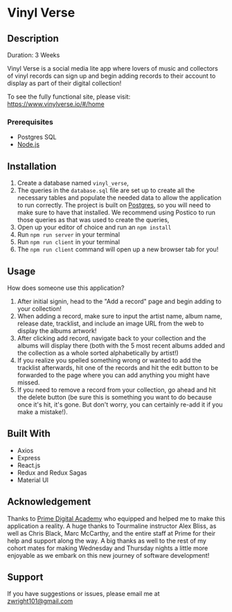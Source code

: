 
# Vinyl Verse

## Description

Duration: 3 Weeks

Vinyl Verse is a social media lite app where lovers of music and collectors of vinyl records can sign up and begin adding records to their account to display as part of their digital collection!

To see the fully functional site, please visit: https://www.vinylverse.io/#/home


### Prerequisites

- Postgres SQL
- [Node.js](https://nodejs.org/en/)


## Installation

1. Create a database named `vinyl_verse`,
2. The queries in the `database.sql` file are set up to create all the necessary tables and populate the needed data to allow the application to run correctly. The project is built on [Postgres](https://www.postgresql.org/download/), so you will need to make sure to have that installed. We recommend using Postico to run those queries as that was used to create the queries, 
3. Open up your editor of choice and run an `npm install`
4. Run `npm run server` in your terminal
5. Run `npm run client` in your terminal
6. The `npm run client` command will open up a new browser tab for you!

## Usage
How does someone use this application? 

1. After initial signin, head to the "Add a record" page and begin adding to your collection!
2. When adding a record, make sure to input the artist name, album name, release date, tracklist, and include an image URL from the web to display the albums artwork!
3. After clicking add record, navigate back to your collection and the albums will display there (both with the 5 most recent albums added and the collection as a whole sorted alphabetically by artist!)
4. If you realize you spelled something wrong or wanted to add the tracklist afterwards, hit one of the records and hit the edit button to be forwarded to the page where you can add anything you might have missed. 
5. If you need to remove a record from your collection, go ahead and hit the delete button (be sure this is something you want to do because once it's hit, it's gone. But don't worry, you can certainly re-add it if you make a mistake!).


## Built With

- Axios
- Express
- React.js
- Redux and Redux Sagas
- Material UI

## Acknowledgement
Thanks to [Prime Digital Academy](www.primeacademy.io) who equipped and helped me to make this application a reality. A huge thanks to Tourmaline instructor Alex Bliss, as well as Chris Black, Marc McCarthy, and the entire staff at Prime for their help and support along the way. A big thanks as well to the rest of my cohort mates for making Wednesday and Thursday nights a little more enjoyable as we embark on this new journey of software development!

## Support
If you have suggestions or issues, please email me at zwright101@gmail.com
